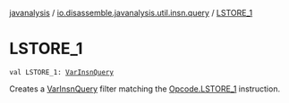 [javanalysis](../index.md) / [io.disassemble.javanalysis.util.insn.query](index.md) / [LSTORE_1](./-l-s-t-o-r-e_1.md)

# LSTORE_1

`val LSTORE_1: `[`VarInsnQuery`](-var-insn-query/index.md)

Creates a [VarInsnQuery](-var-insn-query/index.md) filter matching the [Opcode.LSTORE_1](#) instruction.

